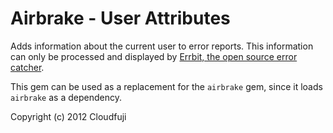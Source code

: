 Airbrake - User Attributes
=======================

Adds information about the current user to error reports.
This information can only be processed and displayed by
[Errbit, the open source error catcher](https://github.com/errbit/errbit).

This gem can be used as a replacement for the `airbrake` gem,
since it loads `airbrake` as a dependency.

Copyright (c) 2012 Cloudfuji
